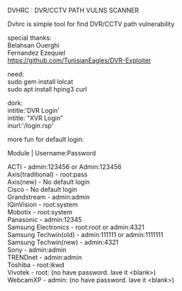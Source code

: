 DVHRC : DVR/CCTV PATH VULNS SCANNER

Dvhrc is simple tool for find DVR/CCTV path vulnerability


special thanks:<br>
Belahsan Ouerghi <br>
Fernandez Ezequiel<br>
https://github.com/TunisianEagles/DVR-Exploiter


need:<br>
sudo gem install lolcat<br>
sudo apt install hping3 curl<br>

dork:<br>
intitle:'DVR Login'<br>
intitle: "XVR Login"<br>
inurl:'/login.rsp'<br>


more fun for default login:<br>

Module |               Username:Password<br>

ACTI                 - admin:123456 or Admin:123456<br>
Axis(traditional)    - root:pass<br>
Axis(new)            - No default login<br>
Cisco                - No default login<br>
Grandstream          - admin:admin<br>
IQinVision           - root:system<br>
Mobotix              - root:system<br>
Panasonic            - admin:12345<br>
Samsung Electronics  - root:root or admin:4321<br>
Samsung Techwin(old) - admin:111111 or admin:1111111<br>
Samsung Techwin(new) - admin:4321<br>
Sony                 - admin:admin<br>
TRENDnet             - admin:admin<br>
Toshiba              - root:ikwd<br>
Vivotek              - root:   (no have password. lave it \<blank\>)<br>
WebcamXP             - admin:  (no have password. lave it \<blank\>)<br>

